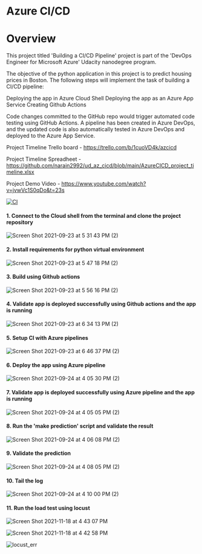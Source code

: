 
# Azure CI/CD

# Overview
This project titled 'Building a CI/CD Pipeline' project is part of the 'DevOps Engineer for Microsoft Azure' Udacity nanodegree program.

The objective of the python application in this project is to predict housing prices in Boston. 
The following steps will implement the task of building a CI/CD pipeline:

Deploying the app in Azure Cloud Shell
Deploying the app as an Azure App Service
Creating Github Actions

Code changes committed to the GitHub repo would trigger automated code testing using GitHub Actions. A pipeline has been created in Azure DevOps, and the updated code is also automatically tested in Azure DevOps and deployed to the Azure App Service.

Project Timeline Trello board - https://trello.com/b/1cuoVD4k/azcicd

Project Timeline Spreadheet - https://github.com/narain2992/ud_az_cicd/blob/main/AzureCICD_project_timeline.xlsx

Project Demo Video - https://www.youtube.com/watch?v=jvwVc1S0qDo&t=23s

[![CI](https://github.com/robertnick04/azure-cicd/actions/workflows/main.yml/badge.svg)](https://github.com/robertnick04/azure-cicd/actions/workflows/main.yml)

#### 1. Connect to the Cloud shell from the terminal and clone the project repository

![Screen Shot 2021-09-23 at 5 31 43 PM (2)](https://user-images.githubusercontent.com/60614362/136077416-06f5238a-8c91-479f-8d37-f7ee076d72f3.png)

#### 2. Install requirements for python virtual environment

![Screen Shot 2021-09-23 at 5 47 18 PM (2)](https://user-images.githubusercontent.com/60614362/136077432-ab04c1e0-1916-4f09-aae2-150582d62ac8.png)

#### 3. Build using Github actions

![Screen Shot 2021-09-23 at 5 56 16 PM (2)](https://user-images.githubusercontent.com/60614362/136077452-6d2da0a4-b9e0-482b-80bd-6ee6a74b8b53.png)

#### 4. Validate app is deployed successfully using Github actions and the app is running

![Screen Shot 2021-09-23 at 6 34 13 PM (2)](https://user-images.githubusercontent.com/60614362/136077481-bd85f256-aa1a-48cb-8ce4-b16b42ac4129.png)


#### 5. Setup CI with Azure pipelines

![Screen Shot 2021-09-23 at 6 46 37 PM (2)](https://user-images.githubusercontent.com/60614362/136077496-266d311e-919c-4086-a065-29f52d042e51.png)

#### 6. Deploy the app using Azure pipeline

![Screen Shot 2021-09-24 at 4 05 30 PM (2)](https://user-images.githubusercontent.com/60614362/136077528-a1a67e87-03f3-4915-b39b-dbbdbadc060e.png)

#### 7. Validate app is deployed successfully using Azure pipeline and the app is running

![Screen Shot 2021-09-24 at 4 05 05 PM (2)](https://user-images.githubusercontent.com/60614362/136077511-dd84f4b4-bb37-4ec9-9cf6-df76fa2aa583.png)

#### 8. Run the 'make prediction' script and validate the result

![Screen Shot 2021-09-24 at 4 06 08 PM (2)](https://user-images.githubusercontent.com/60614362/136077556-c6a27c04-f8e2-405c-861b-07a3366560b3.png)


#### 9. Validate the prediction

![Screen Shot 2021-09-24 at 4 08 05 PM (2)](https://user-images.githubusercontent.com/60614362/136077565-7da5dad5-5aae-45c1-90cd-c17284e580cb.png)

#### 10. Tail the log 

![Screen Shot 2021-09-24 at 4 10 00 PM (2)](https://user-images.githubusercontent.com/60614362/136077574-1d74c0f6-9f1a-4bc1-994a-ab84038984c2.png)

#### 11. Run the load test using locust

![Screen Shot 2021-11-18 at 4 43 07 PM](https://user-images.githubusercontent.com/34904900/142501851-ef3f6c5f-496f-48d9-b063-e09fe7e28198.png)

![Screen Shot 2021-11-18 at 4 42 58 PM](https://user-images.githubusercontent.com/34904900/142501878-dbf3f907-1e6c-4148-aa03-1e309269f821.png)





![locust_err](https://user-images.githubusercontent.com/60614362/136077820-fac330ec-d18a-4ef8-ace9-52d339ae7b0f.png)

